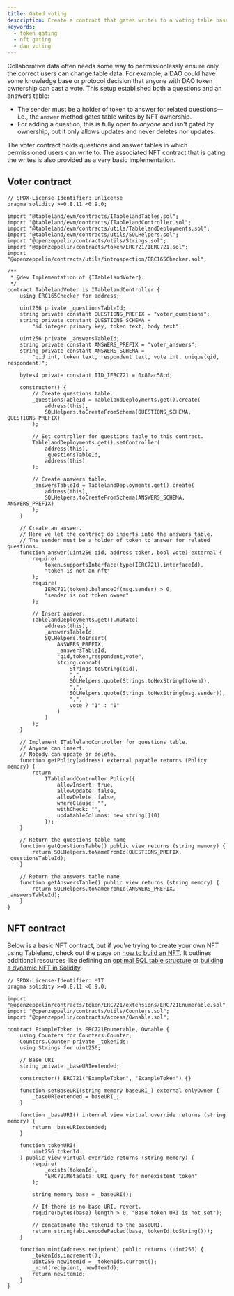 ```yaml
---
title: Gated voting
description: Create a contract that gates writes to a voting table based on ERC721 token ownership.
keywords:
  - token gating
  - nft gating
  - dao voting
---
```


Collaborative data often needs some way to permissionlessly ensure only the correct users can change table data. For example, a DAO could have some knowledge base or protocol decision that anyone with DAO token ownership can cast a vote. This setup established both a questions and an answers table:

- The sender must be a holder of token to answer for related questions—i.e., the `answer` method gates table writes by NFT ownership.
- For adding a question, this is fully open to _anyone_ and isn't gated by ownership, but it only allows updates and never deletes nor updates.

The voter contract holds questions and answer tables in which permissioned users can write to. The associated NFT contract that is gating the writes is also provided as a very basic implementation.

## Voter contract

```solidity
// SPDX-License-Identifier: Unlicense
pragma solidity >=0.8.11 <0.9.0;

import "@tableland/evm/contracts/ITablelandTables.sol";
import "@tableland/evm/contracts/ITablelandController.sol";
import "@tableland/evm/contracts/utils/TablelandDeployments.sol";
import "@tableland/evm/contracts/utils/SQLHelpers.sol";
import "@openzeppelin/contracts/utils/Strings.sol";
import "@openzeppelin/contracts/token/ERC721/IERC721.sol";
import "@openzeppelin/contracts/utils/introspection/ERC165Checker.sol";

/**
 * @dev Implementation of {ITablelandVoter}.
 */
contract TablelandVoter is ITablelandController {
    using ERC165Checker for address;

    uint256 private _questionsTableId;
    string private constant QUESTIONS_PREFIX = "voter_questions";
    string private constant QUESTIONS_SCHEMA =
        "id integer primary key, token text, body text";

    uint256 private _answersTableId;
    string private constant ANSWERS_PREFIX = "voter_answers";
    string private constant ANSWERS_SCHEMA =
        "qid int, token text, respondent text, vote int, unique(qid, respondent)";

    bytes4 private constant IID_IERC721 = 0x80ac58cd;

    constructor() {
        // Create questions table.
        _questionsTableId = TablelandDeployments.get().create(
            address(this),
            SQLHelpers.toCreateFromSchema(QUESTIONS_SCHEMA, QUESTIONS_PREFIX)
        );

        // Set controller for questions table to this contract.
        TablelandDeployments.get().setController(
            address(this),
            _questionsTableId,
            address(this)
        );

        // Create answers table.
        _answersTableId = TablelandDeployments.get().create(
            address(this),
            SQLHelpers.toCreateFromSchema(ANSWERS_SCHEMA, ANSWERS_PREFIX)
        );
    }

    // Create an answer.
    // Here we let the contract do inserts into the answers table.
    // The sender must be a holder of token to answer for related questions.
    function answer(uint256 qid, address token, bool vote) external {
        require(
            token.supportsInterface(type(IERC721).interfaceId),
            "token is not an nft"
        );
        require(
            IERC721(token).balanceOf(msg.sender) > 0,
            "sender is not token owner"
        );

        // Insert answer.
        TablelandDeployments.get().mutate(
            address(this),
            _answersTableId,
            SQLHelpers.toInsert(
                ANSWERS_PREFIX,
                _answersTableId,
                "qid,token,respondent,vote",
                string.concat(
                    Strings.toString(qid),
                    ",",
                    SQLHelpers.quote(Strings.toHexString(token)),
                    ",",
                    SQLHelpers.quote(Strings.toHexString(msg.sender)),
                    ",",
                    vote ? "1" : "0"
                )
            )
        );
    }

    // Implement ITablelandController for questions table.
    // Anyone can insert.
    // Nobody can update or delete.
    function getPolicy(address) external payable returns (Policy memory) {
        return
            ITablelandController.Policy({
                allowInsert: true,
                allowUpdate: false,
                allowDelete: false,
                whereClause: "",
                withCheck: "",
                updatableColumns: new string[](0)
            });
    }

    // Return the questions table name
    function getQuestionsTable() public view returns (string memory) {
        return SQLHelpers.toNameFromId(QUESTIONS_PREFIX, _questionsTableId);
    }

    // Return the answers table name
    function getAnswersTable() public view returns (string memory) {
        return SQLHelpers.toNameFromId(ANSWERS_PREFIX, _answersTableId);
    }
}
```

## NFT contract

Below is a basic NFT contract, but if you're trying to create your own NFT using Tableland, check out the page on [how to build an NFT](/how-to-build-an-nft). It outlines additional resources like defining an [optimal SQL table structure](/sql/walkthroughs/nft-metadata) or [building a dynamic NFT in Solidity](/tutorials/dynamic-nft-solidity).

```solidity
// SPDX-License-Identifier: MIT
pragma solidity >=0.8.11 <0.9.0;

import "@openzeppelin/contracts/token/ERC721/extensions/ERC721Enumerable.sol";
import "@openzeppelin/contracts/utils/Counters.sol";
import "@openzeppelin/contracts/access/Ownable.sol";

contract ExampleToken is ERC721Enumerable, Ownable {
    using Counters for Counters.Counter;
    Counters.Counter private _tokenIds;
    using Strings for uint256;

    // Base URI
    string private _baseURIextended;

    constructor() ERC721("ExampleToken", "ExampleToken") {}

    function setBaseURI(string memory baseURI_) external onlyOwner {
        _baseURIextended = baseURI_;
    }

    function _baseURI() internal view virtual override returns (string memory) {
        return _baseURIextended;
    }

    function tokenURI(
        uint256 tokenId
    ) public view virtual override returns (string memory) {
        require(
            _exists(tokenId),
            "ERC721Metadata: URI query for nonexistent token"
        );

        string memory base = _baseURI();

        // If there is no base URI, revert.
        require(bytes(base).length > 0, "Base token URI is not set");

        // concatenate the tokenId to the baseURI.
        return string(abi.encodePacked(base, tokenId.toString()));
    }

    function mint(address recipient) public returns (uint256) {
        _tokenIds.increment();
        uint256 newItemId = _tokenIds.current();
        _mint(recipient, newItemId);
        return newItemId;
    }
}
```
